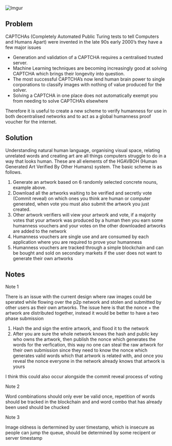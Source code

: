 ![Imgur](https://i.imgur.com/y71NcC9.png)

## Problem

CAPTCHAs (Completely Automated Public Turing tests to tell Computers and Humans Apart) were invented in the late 90s early 2000’s they have a few major issues 

- Generation and validation of a CAPTCHA requires a centralised trusted server.
- Machine Learning techniques are becoming increasingly good at solving CAPTCHA which brings their longevity into question.
- The most successful CAPTCHA’s now lend human brain power to single corporations to classify images with nothing of value produced for the solver.
- Solving a CAPTCHA in one place does not automatically exempt you from needing to solve CAPTCHA’s elsewhere

Therefore it is useful to create a new scheme to verify humanness for use in both decentralised networks and to act as a global humanness proof voucher for the internet. 

## Solution

Understanding natural human language, organising visual space, relating unrelated words and creating art are all things computers struggle to do in a way that looks human. These are all elements of the HGAVBOH (Human Generated Art Verified By Other Humans) system. The basic scheme is as follows. 

1. Generate an artwork based on 6 randomly selected concrete nouns, example above.
2. Download all the artworks waiting to be verified and secretly vote (Commit reveal) on which ones you think are human or computer generated, when vote you must also submit the artwork you just created.
3. Other artwork verifiers will view your artwork and vote, if a majority votes that your artwork was produced by a human then you earn some humanness vouchers and your votes on the other downloaded artworks are added to the network
4. Humanness vouchers are single use and are consumed by each application where you are required to prove your humanness
5. Humanness vouchers are tracked through a simple blockchain and can be bought and sold on secondary markets if the user does not want to generate their own artworks

## Notes 

Note 1 

There is an issue with the current design where raw images could be sperated while flowing over the p2p network and stolen and submitted by other users as their own artworks. The issue here is that the nonce + the artwork are distributed together, instead it would be better to have a two phase submission

1. Hash the and sign the entire artwork, and flood it to the network
2. After you are sure the whole network knows the hash and public key who owns the artwork, then publish the nonce which generates the words for the verfication, this way no one can steal the raw artwork for their own submission since they need to know the nonce which generates valid words which that artwork is related with, and once you reveal the nonce everyone in the network already knows that artwork is yours

I think this could also occur alongside the commit reveal process of voting

Note 2

Word combinations should only ever be valid once, repetition of words should be tracked in the blockchain and and word combo that has already been used should be chucked

Note 3  

Image oldness is dertermined by user timestamp, which is insecure as people can jump the queue, should be determined by some recipent or server timestamp

